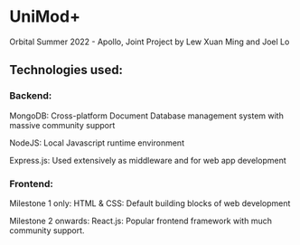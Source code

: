 # UniMod+
Orbital Summer 2022 - Apollo, Joint Project by Lew Xuan Ming and Joel Lo

## Technologies used:
### Backend:
MongoDB: Cross-platform Document Database management system with massive community support

NodeJS: Local Javascript runtime environment

Express.js: Used extensively as middleware and for web app development

### Frontend:

Milestone 1 only:
HTML & CSS: Default building blocks of web development

Milestone 2 onwards:
React.js: Popular frontend framework with much community support.
